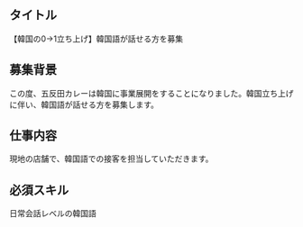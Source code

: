 ## タイトル
【韓国の0→1立ち上げ】韓国語が話せる方を募集
## 募集背景
この度、五反田カレーは韓国に事業展開をすることになりました。韓国立ち上げに伴い、韓国語が話せる方を募集します。
## 仕事内容
現地の店舗で、韓国語での接客を担当していただきます。
## 必須スキル
日常会話レベルの韓国語

